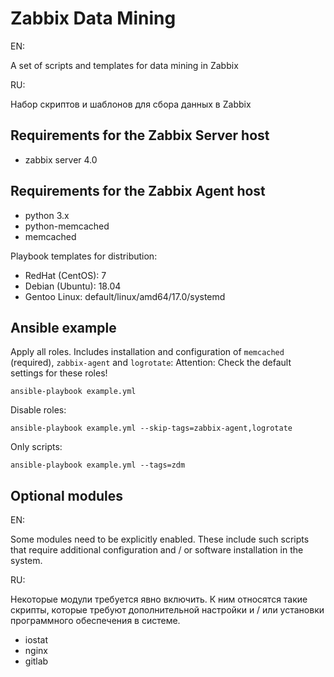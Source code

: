 Zabbix Data Mining
================
EN:

A set of scripts and templates for data mining in Zabbix


RU:

Набор скриптов и шаблонов для сбора данных в Zabbix


Requirements for the Zabbix Server host
----------------
* zabbix server 4.0


Requirements for the Zabbix Agent host
----------------
* python 3.x
* python-memcached
* memcached

Playbook templates for distribution:
* RedHat (CentOS): 7
* Debian (Ubuntu): 18.04
* Gentoo Linux: default/linux/amd64/17.0/systemd


Ansible example
----------------
Apply all roles. Includes installation and configuration of `memcached` (required), `zabbix-agent` and `logrotate`:
Attention: Check the default settings for these roles!

    ansible-playbook example.yml

Disable roles:

    ansible-playbook example.yml --skip-tags=zabbix-agent,logrotate

Only scripts:

    ansible-playbook example.yml --tags=zdm



Optional modules
----------------
EN:

Some modules need to be explicitly enabled. These include such scripts that require additional configuration and / or software installation in the system.


RU:

Некоторые модули требуется явно включить. К ним относятся такие скрипты, которые требуют дополнительной настройки и / или установки программного обеспечения в системе.


* iostat
* nginx
* gitlab
